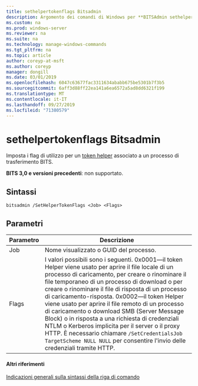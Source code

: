 ```yaml
---
title: sethelpertokenflags Bitsadmin
description: Argomento dei comandi di Windows per **BITSAdmin sethelpertokenflags** -imposta i flag di utilizzo per un token Helper associato a un processo di trasferimento BITS.
ms.custom: na
ms.prod: windows-server
ms.reviewer: na
ms.suite: na
ms.technology: manage-windows-commands
ms.tgt_pltfrm: na
ms.topic: article
author: coreyp-at-msft
ms.author: coreyp
manager: dongill
ms.date: 03/01/2019
ms.openlocfilehash: 6047c63677fac3311634ababb675be5301b7f3b5
ms.sourcegitcommit: 6aff3d88ff22ea141a6ea6572a5ad8dd6321f199
ms.translationtype: MT
ms.contentlocale: it-IT
ms.lasthandoff: 09/27/2019
ms.locfileid: "71380579"
---
```

# <a name="bitsadmin-sethelpertokenflags"></a>sethelpertokenflags Bitsadmin

Imposta i flag di utilizzo per un [token helper](/windows/desktop/bits/helper-tokens-for-bits-transfer-jobs) associato a un processo di trasferimento BITS.

**BITS 3,0 e versioni precedenti**: non supportato.

## <a name="syntax"></a>Sintassi

```
bitsadmin /SetHelperTokenFlags <Job> <Flags>
```

## <a name="parameters"></a>Parametri

|Parametro|Descrizione|
|---------|-----------|
|Job|Nome visualizzato o GUID del processo.|
|Flags|I valori possibili sono i seguenti. 0x0001&mdash;il token Helper viene usato per aprire il file locale di un processo di caricamento, per creare o rinominare il file temporaneo di un processo di download o per creare o rinominare il file di risposta di un processo di caricamento-risposta. 0x0002&mdash;il token Helper viene usato per aprire il file remoto di un processo di caricamento o download SMB (Server Message Block) o in risposta a una richiesta di credenziali NTLM o Kerberos implicita per il server o il proxy HTTP. È necessario chiamare `/SetCredentialsJob TargetScheme NULL NULL` per consentire l'invio delle credenziali tramite HTTP.|

#### <a name="additional-references"></a>Altri riferimenti

[Indicazioni generali sulla sintassi della riga di comando](command-line-syntax-key.md)
